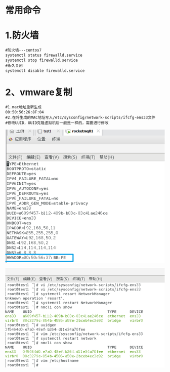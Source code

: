 # 常用命令

# 1.防火墙

```shell
#防火墙---centos7
systemctl status firewalld.service
systemctl stop firewalld.service
#永久关闭
systemctl disable firewalld.service 

```

# 2、vmware复制

```
#1.mac地址重新生成
00:50:56:26:8F:04
#2.在将生成的MAC地址写入/etc/sysconfig/network-scripts/ifcfg-ens33文件
#修改UUID，UUID克隆虚拟机后一般是一样的，需要进行修改
```

![image-20220716124357083](assets/image-20220716124357083.png)

![image-20220716124702235](assets/image-20220716124702235.png)

